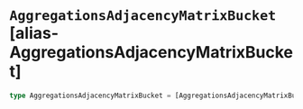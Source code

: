 # `AggregationsAdjacencyMatrixBucket` [alias-AggregationsAdjacencyMatrixBucket]
```typescript
type AggregationsAdjacencyMatrixBucket = [AggregationsAdjacencyMatrixBucketKeys](./AggregationsAdjacencyMatrixBucketKeys.md) & { [property: string]: [AggregationsAggregate](./AggregationsAggregate.md) | string | [long](./long.md);};
```
